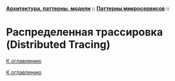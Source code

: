 **[Архитектура, паттерны, модели](../../README.md#patterns) ::** 
**[Паттерны микросервисов](../../README.md#patterns-microservices) ::**
# Распределенная трассировка (Distributed Tracing)

<!--

-->

[К оглавлению](../../README.md#patterns-microservices)



[К оглавлению](../../README.md#patterns-microservices)
